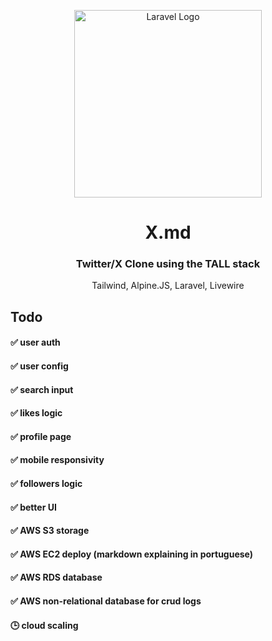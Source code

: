 <p align="center"><a href="https://laravel.com" target="_blank"><img src="https://raw.githubusercontent.com/laravel/art/master/logo-lockup/5%20SVG/2%20CMYK/1%20Full%20Color/laravel-logolockup-cmyk-red.svg" width="300" alt="Laravel Logo"></a></p>

<div align="center">   
    <h1>X.md</h1>
    <h3>Twitter/X Clone using the TALL stack</h3>
    <p color="gray">Tailwind, Alpine.JS, Laravel, Livewire</p>
</div>

## Todo

#### ✅ user auth<br>
#### ✅ user config<br>
#### ✅ search input<br>
#### ✅ likes logic<br>
#### ✅ profile page<br>
#### ✅ mobile responsivity<br>
#### ✅ followers logic<br>
#### ✅ better UI<br>
#### ✅ AWS S3 storage<br>
#### ✅ AWS EC2 deploy (markdown explaining in portuguese)<br>
#### ✅ AWS RDS database<br>
#### ✅ AWS non-relational database for crud logs<br>
#### 🕒 cloud scaling<br>

